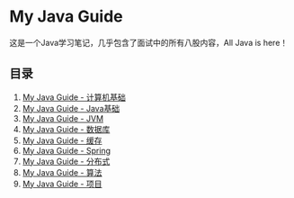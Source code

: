 # My Java Guide

这是一个Java学习笔记，几乎包含了面试中的所有八股内容，All Java is here！

## 目录

1. <a href="./My Java Guide - 计算机基础">My Java Guide - 计算机基础</a>
2. <a href="./My Java Guide - Java基础">My Java Guide - Java基础</a>
3. <a href="./My Java Guide - JVM">My Java Guide - JVM</a>
4. <a href="./My Java Guide - 数据库">My Java Guide - 数据库</a>
5. <a href="./My Java Guide - 缓存">My Java Guide - 缓存</a>
6. <a href="./My Java Guide - Spring">My Java Guide - Spring</a>
7. <a href="./My Java Guide - 分布式">My Java Guide - 分布式</a>
8. <a href="./My Java Guide - 算法">My Java Guide - 算法</a>
9. <a href="./My Java Guide - 项目">My Java Guide - 项目</a>